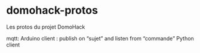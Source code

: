 # domohack-protos
Les protos du projet DomoHack

mqtt: 
    Arduino client : publish on “sujet” and listen from “commande”
    Python client
